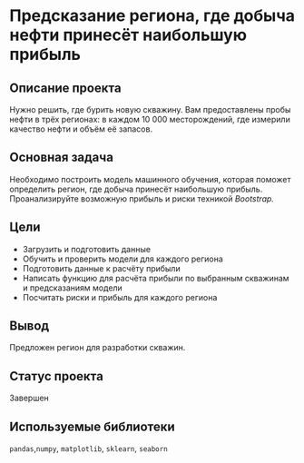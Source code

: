 ﻿
# Предсказание региона, где добыча нефти принесёт наибольшую прибыль

## Описание проекта

Нужно решить, где бурить новую скважину.
Вам предоставлены пробы нефти в трёх регионах: в каждом 10 000 месторождений, где измерили качество нефти и объём её запасов. 
## Основная задача

Необходимо построить модель машинного обучения, которая поможет определить регион, где добыча принесёт наибольшую прибыль. 			Проанализируйте возможную прибыль и риски техникой _Bootstrap._


## Цели

* Загрузить и подготовить данные
* Обучить и проверить модели для каждого региона
* Подготовить данные к расчёту прибыли 
* Написать функцию для расчёта прибыли по выбранным скважинам и предсказаниям модели
* Посчитать риски и прибыль для каждого региона
   
## Вывод

Предложен регион для разработки скважин.
## Статус проекта

Завершен

## Используемые библиотеки

`pandas`,`numpy`, `matplotlib`, `sklearn`, `seaborn`



